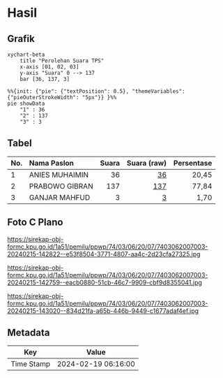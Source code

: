 # Hasil

## Grafik

```mermaid
xychart-beta
    title "Perolehan Suara TPS"
    x-axis [01, 02, 03]
    y-axis "Suara" 0 --> 137
    bar [36, 137, 3]
```

```mermaid
%%{init: {"pie": {"textPosition": 0.5}, "themeVariables": {"pieOuterStrokeWidth": "5px"}} }%%
pie showData
    "1" : 36
    "2" : 137
    "3" : 3
```

## Tabel

| No. | Nama Paslon    | Suara | Suara (raw) | Persentase |
|:--- |:-------------- | -----:| -----------:| ----------:|
| 1   | ANIES MUHAIMIN | 36    | [36][p-1]   | 20,45      |
| 2   | PRABOWO GIBRAN | 137   | [137][p-2]  | 77,84      |
| 3   | GANJAR MAHFUD  | 3     | [3][p-3]    | 1,70       |


[p-1]: https://github.com/gigit-pemilu/pemilu-2024-74-sulawesi-tenggara/blob/main/pilpres/hitung-suara/sub/74-sulawesi-tenggara/sub/03-muna/sub/06-napabalano/sub/2007-langkumapo/sub/003-tps/sub/paslon-1.txt
[p-2]: https://github.com/gigit-pemilu/pemilu-2024-74-sulawesi-tenggara/blob/main/pilpres/hitung-suara/sub/74-sulawesi-tenggara/sub/03-muna/sub/06-napabalano/sub/2007-langkumapo/sub/003-tps/sub/paslon-2.txt
[p-3]: https://github.com/gigit-pemilu/pemilu-2024-74-sulawesi-tenggara/blob/main/pilpres/hitung-suara/sub/74-sulawesi-tenggara/sub/03-muna/sub/06-napabalano/sub/2007-langkumapo/sub/003-tps/sub/paslon-3.txt

## Foto C Plano

https://sirekap-obj-formc.kpu.go.id/1a51/pemilu/ppwp/74/03/06/20/07/7403062007003-20240215-142822--e53f8504-3771-4807-aa4c-2d23cfa27325.jpg

https://sirekap-obj-formc.kpu.go.id/1a51/pemilu/ppwp/74/03/06/20/07/7403062007003-20240215-142759--eacb0880-51cb-46c7-9909-cbf9d8355041.jpg

https://sirekap-obj-formc.kpu.go.id/1a51/pemilu/ppwp/74/03/06/20/07/7403062007003-20240215-143020--834d21fa-a65b-446b-9449-c1677adaf4ef.jpg


## Metadata

| Key        | Value               |
| ---------- | ------------------- |
| Time Stamp | 2024-02-19 06:16:00 |



